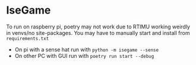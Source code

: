 # IseGame
To run on raspberry pi, poetry may not work due to RTIMU working weirdly in venvs/no site-packages. You may have to manually start and install from `requirements.txt`

- On pi with a sense hat run with `python -m isegame --sense`
- On other PC with GUI run with `poetry run start --debug`